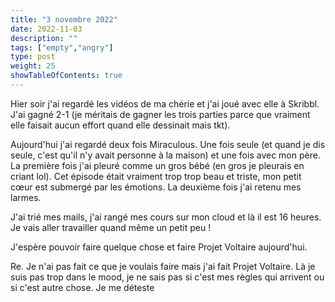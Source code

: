 ```yaml
---
title: "3 novembre 2022"
date: 2022-11-03
description: ""
tags: ["empty","angry"]
type: post
weight: 25
showTableOfContents: true
---
```


Hier soir j'ai regardé les vidéos de ma chérie et j'ai joué avec elle à Skribbl. J'ai gagné 2-1 (je méritais de gagner les trois parties parce que vraiment elle faisait aucun effort quand elle dessinait mais tkt).

Aujourd'hui j'ai regardé deux fois Miraculous. Une fois seule (et quand je dis seule, c'est qu'il n'y avait personne à la maison) et une fois avec mon père. La première fois j'ai pleuré comme un gros bébé (en gros je pleurais en criant lol). Cet épisode était vraiment trop trop beau et triste, mon petit cœur est submergé par les émotions. La deuxième fois j'ai retenu mes larmes.

J'ai trié mes mails, j'ai rangé mes cours sur mon cloud et là il est 16 heures. Je vais aller travailler quand même un petit peu !

J'espère pouvoir faire quelque chose et faire Projet Voltaire aujourd'hui.

Re. Je n'ai pas fait ce que je voulais faire mais j'ai fait Projet Voltaire. Là je suis pas trop dans le mood, je ne sais pas si c'est mes règles qui arrivent ou si c'est autre chose. Je me déteste